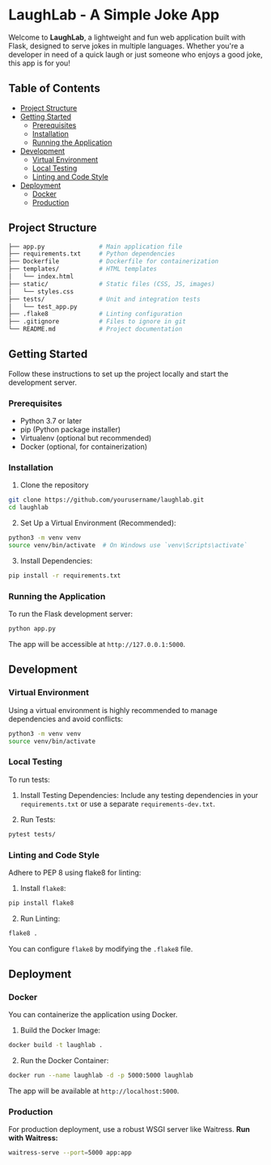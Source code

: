 # LaughLab - A Simple Joke App

Welcome to **LaughLab**, a lightweight and fun web application built with Flask, designed to serve jokes in multiple languages. Whether you're a developer in need of a quick laugh or just someone who enjoys a good joke, this app is for you!

## Table of Contents

- [Project Structure](#project-structure)
- [Getting Started](#getting-started)
  - [Prerequisites](#prerequisites)
  - [Installation](#installation)
  - [Running the Application](#running-the-application)
- [Development](#development)
  - [Virtual Environment](#virtual-environment)
  - [Local Testing](#local-testing)
  - [Linting and Code Style](#linting-and-code-style)
- [Deployment](#deployment)
  - [Docker](#docker)
  - [Production](#production)

## Project Structure

```bash
├── app.py               # Main application file
├── requirements.txt     # Python dependencies
├── Dockerfile           # Dockerfile for containerization
├── templates/           # HTML templates
│   └── index.html
├── static/              # Static files (CSS, JS, images)
│   └── styles.css
├── tests/               # Unit and integration tests
│   └── test_app.py
├── .flake8              # Linting configuration
├── .gitignore           # Files to ignore in git
└── README.md            # Project documentation
```

## Getting Started
Follow these instructions to set up the project locally and start the development server.

### Prerequisites
- Python 3.7 or later
- pip (Python package installer)
- Virtualenv (optional but recommended)
- Docker (optional, for containerization)

### Installation
1. Clone the repository
```bash
git clone https://github.com/yourusername/laughlab.git
cd laughlab
```
2. Set Up a Virtual Environment (Recommended):
```bash
python3 -m venv venv
source venv/bin/activate  # On Windows use `venv\Scripts\activate`
```
3. Install Dependencies:
```bash
pip install -r requirements.txt
```

### Running the Application
To run the Flask development server:
```bash
python app.py
```
The app will be accessible at `http://127.0.0.1:5000`.

## Development
### Virtual Environment
Using a virtual environment is highly recommended to manage dependencies and avoid conflicts:
```bash
python3 -m venv venv
source venv/bin/activate
```
### Local Testing
To run tests:
1. Install Testing Dependencies:
Include any testing dependencies in your `requirements.txt` or use a separate `requirements-dev.txt`.

2. Run Tests:
```bash
pytest tests/
```
### Linting and Code Style
Adhere to PEP 8 using flake8 for linting:
1. Install `flake8`:
```bash
pip install flake8
```
2. Run Linting:
```bash
flake8 .
```
You can configure `flake8` by modifying the `.flake8` file.

## Deployment
### Docker
You can containerize the application using Docker.
1. Build the Docker Image:
```bash
docker build -t laughlab .
```
2. Run the Docker Container:
```bash
docker run --name laughlab -d -p 5000:5000 laughlab
```
The app will be available at `http://localhost:5000`.

### Production
For production deployment, use a robust WSGI server like Waitress.
**Run with Waitress:**
```bash
waitress-serve --port=5000 app:app
```
